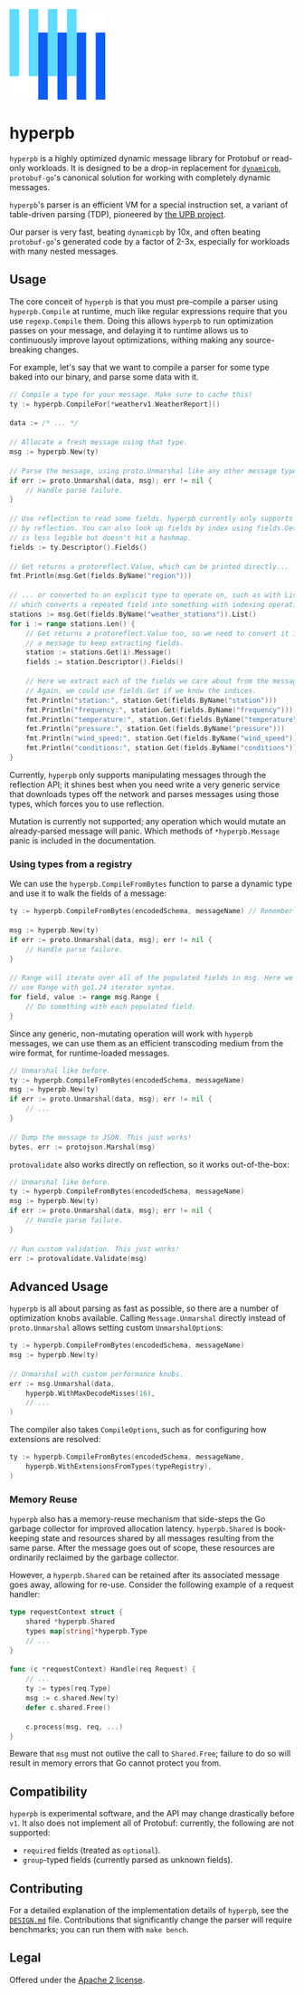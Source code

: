 ![The Buf logo](./.github/buf-logo.svg)

# hyperpb

`hyperpb` is a highly optimized dynamic message library for Protobuf or read-only
workloads. It is designed to be a drop-in replacement for
[`dynamicpb`](https://pkg.go.dev/google.golang.org/protobuf/types/dynamicpb),
`protobuf-go`'s canonical solution for working with completely dynamic messages.

`hyperpb`'s parser is an efficient VM for a special instruction set, a variant of
table-driven parsing (TDP), pioneered by [the UPB project](https://github.com/protocolbuffers/protobuf/tree/main/upb).

Our parser is very fast, beating `dynamicpb` by 10x, and often beating
`protobuf-go`'s generated code by a factor of 2-3x, especially for workloads with
many nested messages.

<!-- TODO: benchmarks -->

## Usage

The core conceit of `hyperpb` is that you must pre-compile a parser using
`hyperpb.Compile` at runtime, much like regular expressions require that you use
`regexp.Compile` them. Doing this allows `hyperpb` to run optimization passes on
your message, and delaying it to runtime allows us to continuously improve
layout optimizations, withing making any source-breaking changes.

For example, let's say that we want to compile a parser for some type baked into
our binary, and parse some data with it.

```go
// Compile a type for your message. Make sure to cache this!
ty := hyperpb.CompileFor[*weatherv1.WeatherReport]()

data := /* ... */

// Allocate a fresh message using that type.
msg := hyperpb.New(ty)

// Parse the message, using proto.Unmarshal like any other message type.
if err := proto.Unmarshal(data, msg); err != nil {
    // Handle parse failure.
}

// Use reflection to read some fields. hyperpb currently only supports access
// by reflection. You can also look up fields by index using fields.Get(), which
// is less legible but doesn't hit a hashmap.
fields := ty.Descriptor().Fields()

// Get returns a protoreflect.Value, which can be printed directly...
fmt.Println(msg.Get(fields.ByName("region")))

// ... or converted to an explicit type to operate on, such as with List(),
// which converts a repeated field into something with indexing operations.
stations := msg.Get(fields.ByName("weather_stations")).List()
for i := range stations.Len() {
    // Get returns a protoreflect.Value too, so we need to convert it into
    // a message to keep extracting fields.
    station := stations.Get(i).Message()
    fields := station.Descriptor().Fields()

    // Here we extract each of the fields we care about from the message.
    // Again, we could use fields.Get if we know the indices.
    fmt.Println("station:", station.Get(fields.ByName("station")))
    fmt.Println("frequency:", station.Get(fields.ByName("frequency")))
    fmt.Println("temperature:", station.Get(fields.ByName("temperature")))
    fmt.Println("pressure:", station.Get(fields.ByName("pressure")))
    fmt.Println("wind_speed:", station.Get(fields.ByName("wind_speed")))
    fmt.Println("conditions:", station.Get(fields.ByName("conditions")))
}
```

Currently, `hyperpb` only supports manipulating messages through the reflection
API; it shines best when you need write a very generic service that
downloads types off the network and parses messages using those types, which
forces you to use reflection.

Mutation is currently not supported; any operation which would mutate an
already-parsed message will panic. Which methods of `*hyperpb.Message` panic
is included in the documentation.

### Using types from a registry

We can use the `hyperpb.CompileFromBytes` function to parse a dynamic type and
use it to walk the fields of a message:

```go
ty := hyperpb.CompileFromBytes(encodedSchema, messageName) // Remember to cache this!

msg := hyperpb.New(ty)
if err := proto.Unmarshal(data, msg); err != nil {
    // Handle parse failure.
}

// Range will iterate over all of the populated fields in msg. Here we
// use Range with go1.24 iterator syntax.
for field, value := range msg.Range {
    // Do something with each populated field.
}
```

Since any generic, non-mutating operation will work with `hyperpb` messages,
we can use them as an efficient transcoding medium from the wire format, for
runtime-loaded messages.

```go
// Unmarshal like before.
ty := hyperpb.CompileFromBytes(encodedSchema, messageName)
msg := hyperpb.New(ty)
if err := proto.Unmarshal(data, msg); err != nil {
    // ...
}

// Dump the message to JSON. This just works!
bytes, err := protojson.Marshal(msg)
```

`protovalidate` also works directly on reflection, so it works out-of-the-box:

```go
// Unmarshal like before.
ty := hyperpb.CompileFromBytes(encodedSchema, messageName)
msg := hyperpb.New(ty)
if err := proto.Unmarshal(data, msg); err != nil {
    // Handle parse failure.
}

// Run custom validation. This just works!
err := protovalidate.Validate(msg)
```

## Advanced Usage

`hyperpb` is all about parsing as fast as possible, so there are a number of
optimization knobs available. Calling `Message.Unmarshal` directly instead
of `proto.Unmarshal` allows setting custom `UnmarshalOption`s:

```go
ty := hyperpb.CompileFromBytes(encodedSchema, messageName)
msg := hyperpb.New(ty)

// Unmarshal with custom performance knobs.
err := msg.Unmarshal(data,
    hyperpb.WithMaxDecodeMisses(16),
    // ...
)
```

The compiler also takes `CompileOptions`, such as for configuring how extensions
are resolved:

```go
ty := hyperpb.CompileFromBytes(encodedSchema, messageName,
    hyperpb.WithExtensionsFromTypes(typeRegistry),
)
```

### Memory Reuse

`hyperpb` also has a memory-reuse mechanism that side-steps the Go garbage
collector for improved allocation latency. `hyperpb.Shared` is book-keeping
state and resources shared by all messages resulting from the same parse.
After the message goes out of scope, these resources are ordinarily reclaimed
by the garbage collector.

However, a `hyperpb.Shared` can be retained after its associated message goes
away, allowing for re-use. Consider the following example of a request handler:

```go
type requestContext struct {
    shared *hyperpb.Shared
    types map[string]*hyperpb.Type
    // ...
}

func (c *requestContext) Handle(req Request) {
    // ...
    ty := types[req.Type]
    msg := c.shared.New(ty)
    defer c.shared.Free()

    c.process(msg, req, ...)
}
```

Beware that `msg` must not outlive the call to `Shared.Free`; failure to do so
will result in memory errors that Go cannot protect you from.

## Compatibility

`hyperpb` is experimental software, and the API may change drastically before
`v1`. It also does not implement all of Protobuf: currently, the following are
not supported:

- `required` fields (treated as `optional`).
- `group`-typed fields (currently parsed as unknown fields).

## Contributing

For a detailed explanation of the implementation details of `hyperpb`, see
the [`DESIGN.md`](DESIGN.md) file. Contributions that significantly change the
parser will require benchmarks; you can run them with `make bench`.

## Legal

Offered under the [Apache 2 license](https://github.com/bufbuild/bufplugin-go/blob/main/LICENSE).